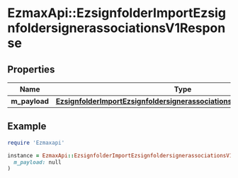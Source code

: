 # EzmaxApi::EzsignfolderImportEzsignfoldersignerassociationsV1Response

## Properties

| Name | Type | Description | Notes |
| ---- | ---- | ----------- | ----- |
| **m_payload** | [**EzsignfolderImportEzsignfoldersignerassociationsV1ResponseMPayload**](EzsignfolderImportEzsignfoldersignerassociationsV1ResponseMPayload.md) |  |  |

## Example

```ruby
require 'Ezmaxapi'

instance = EzmaxApi::EzsignfolderImportEzsignfoldersignerassociationsV1Response.new(
  m_payload: null
)
```

